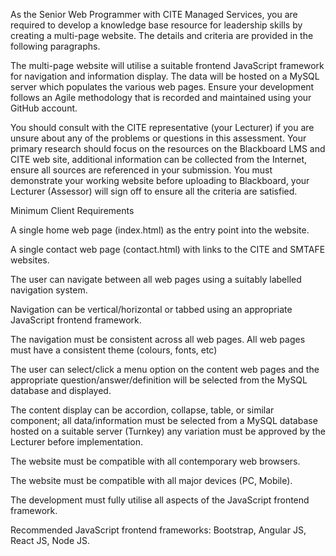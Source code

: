 As the Senior Web Programmer with CITE Managed Services, you are required to develop a knowledge base resource for leadership skills by creating a multi-page website. The details and criteria are provided in the following paragraphs. 

The multi-page website will utilise a suitable frontend JavaScript framework for navigation and information display. The data will be hosted on a MySQL server which populates the various web pages. Ensure your development follows an Agile methodology that is recorded and maintained using your GitHub account. 

You should consult with the CITE representative (your Lecturer) if you are unsure about any of the problems or questions in this assessment. Your primary research should focus on the resources on the Blackboard LMS and CITE web site, additional information can be collected from the Internet, ensure all sources are referenced in your submission. You must demonstrate your working website before uploading to Blackboard, your Lecturer (Assessor) will sign off to ensure all the criteria are satisfied. 

Minimum Client Requirements 

A single home web page (index.html) as the entry point into the website. 

A single contact web page (contact.html) with links to the CITE and SMTAFE websites. 

The user can navigate between all web pages using a suitably labelled navigation system. 

Navigation can be vertical/horizontal or tabbed using an appropriate JavaScript frontend framework. 

The navigation must be consistent across all web pages. All web pages must have a consistent theme (colours, fonts, etc) 

The user can select/click a menu option on the content web pages and the appropriate question/answer/definition will be selected from the MySQL database and displayed. 

The content display can be accordion, collapse, table, or similar component; all data/information must be selected from a MySQL database hosted on a suitable server (Turnkey) any variation must be approved by the Lecturer before implementation. 

The website must be compatible with all contemporary web browsers. 

The website must be compatible with all major devices (PC, Mobile). 

The development must fully utilise all aspects of the JavaScript frontend framework. 

Recommended JavaScript frontend frameworks: Bootstrap, Angular JS, React JS, Node JS. 
